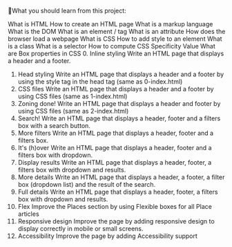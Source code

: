 What you should learn from this project:

What is HTML
How to create an HTML page
What is a markup language
What is the DOM
What is an element / tag
What is an attribute
How does the browser load a webpage
What is CSS
How to add style to an element
What is a class
What is a selector
How to compute CSS Specificity Value
What are Box properties in CSS
0. Inline styling
Write an HTML page that displays a header and a footer.
1. Head styling
Write an HTML page that displays a header and a footer by using the style tag in the head tag (same as 0-index.html)
2. CSS files
Write an HTML page that displays a header and a footer by using CSS files (same as 1-index.html)
3. Zoning done!
Write an HTML page that displays a header and footer by using CSS files (same as 2-index.html)
4. Search!
Write an HTML page that displays a header, footer and a filters box with a search button.
5. More filters
Write an HTML page that displays a header, footer and a filters box.
6. It's (h)over
Write an HTML page that displays a header, footer and a filters box with dropdown.
7. Display results
Write an HTML page that displays a header, footer, a filters box with dropdown and results.
8. More details
Write an HTML page that displays a header, a footer, a filter box (dropdown list) and the result of the search.
9. Full details
Write an HTML page that displays a header, footer, a filters box with dropdown and results.
10. Flex
Improve the Places section by using Flexible boxes for all Place articles
11. Responsive design
Improve the page by adding responsive design to display correctly in mobile or small screens.
12. Accessibility
Improve the page by adding Accessibility support